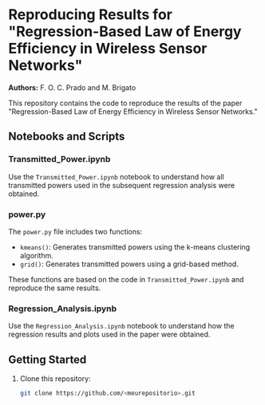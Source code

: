 # Reproducing Results for "Regression-Based Law of Energy Efficiency in Wireless Sensor Networks"

**Authors:** F. O. C. Prado and M. Brigato

This repository contains the code to reproduce the results of the paper "Regression-Based Law of Energy Efficiency in Wireless Sensor Networks."

## Notebooks and Scripts

### Transmitted_Power.ipynb
Use the `Transmitted_Power.ipynb` notebook to understand how all transmitted powers used in the subsequent regression analysis were obtained.

### power.py
The `power.py` file includes two functions:
- `kmeans()`: Generates transmitted powers using the k-means clustering algorithm.
- `grid()`: Generates transmitted powers using a grid-based method.

These functions are based on the code in `Transmitted_Power.ipynb` and reproduce the same results.

### Regression_Analysis.ipynb
Use the `Regression_Analysis.ipynb` notebook to understand how the regression results and plots used in the paper were obtained.

## Getting Started

1. Clone this repository:
   ```bash
   git clone https://github.com/<meurepositorio>.git


